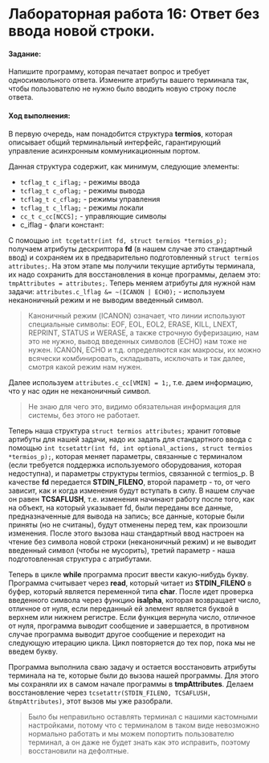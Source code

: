 # Лабораторная работа 16: Ответ без ввода новой строки.

#### Задание:
Напишите программу, которая печатает вопрос и требует односимвольного ответа. Измените атрибуты вашего терминала так, чтобы пользователю не нужно было вводить новую строку после ответа.

#### Ход выполнения:
В первую очередь, нам понадобится структура **termios**, которая описывает  общий терминальный интерфейс, гарантирующий управление асинхронным коммуникационным портом.

Данная структура содержит, как минимум, следующие элементы:

* ```tcflag_t c_iflag;``` - режимы ввода
* ```tcflag_t c_oflag;``` - режимы вывода
* ```tcflag_t c_cflag;``` - режимы управления
* ```tcflag_t c_lflag;``` - режимы локали
* ```cc_t c_cc[NCCS];```  - управляющие символы
* c_iflag - флаги констант:

С помощью ```int tcgetattr(int fd, struct termios *termios_p);``` получаем атрибуты дескриптора **fd** (в нашем случае это стандартный ввод) и сохраняем их в предварительно подготовленный ```struct termios attributes;```. На этом этапе мы получили текущие артибуты терминала, их надо сохранить для восстановления в конце программы, делаем это: ```tmpAttributes = attributes;```. Теперь меняем атрибуты для нужной нам задачи: ```attributes.c_lflag &= ~(ICANON | ECHO);``` - используем неканоничный режим и не выводим введенный символ.

> Каноничный режим (ICANON) означает, что линии используют специальные символы: EOF, EOL, EOL2, ERASE, KILL, LNEXT, REPRINT, STATUS и WERASE, а также строчную буферизацию, нам это не нужно, вывод введенных символов (ECHO) нам тоже не нужен. ICANON, ECHO и т.д. определяются как макросы, их можно всячески комбинировать, складывать, исключать и так далее, смотря какой режим нам нужен.

Далее используем ```attributes.c_cc[VMIN] = 1;```, т.е. даем информацию, что у нас один не неканоничный символ.

> Не знаю для чего это, видимо обязательная информация для системы, без этого не работает.

Теперь наша структура ```struct termios attributes;``` хранит готовые артибуты для нашей задачи, надо их задать для стандартного ввода с помощью ```int tcsetattr(int fd, int optional_actions, struct termios *termios_p);```, которая меняет параметры, связанные с терминалом (если требуется поддержка используемого оборудования, которая недоступна), и параметры структуры termios, связанной с termios_p. В качестве **fd** передается **STDIN_FILENO**, второй параметр - то, от чего зависит, как и когда изменения будут вступать в силу. В нашем случае он равен **TCSAFLUSH**, т.е. изменения начинают работу после того, как на объект, на который указывает fd, были переданы все данные, предназначенные для вывода на запись; все данные, которые были приняты (но не считаны), будут отменены перед тем, как произошли изменения. После этого вызова наш стандартный ввод настроен на чтение без символа новой строки (неканоничный режим) и не выводит введенный символ (чтобы не мусорить), третий параметр - наша подготовленная структура с атрибутами.

Теперь в цикле **while** программа просит ввести какую-нибудь букву. Программа считывает через **read**, который читает из **STDIN_FILENO** в буфер, который является переменной типа **char**. После идет проверка введенного символа через функцию **isalpha**, которая возвращает число, отличное от нуля, если переданный ей элемент является буквой в верхнем или нижнем регистре. Если функция вернула число, отличное от нуля, программа выводит сообщение и завершается, в противном случае программа выводит другое сообщение и переходит на следующую итерацию цикла. Цикл повторяется до тех пор, пока мы не введем букву.

Программа выполнила сваю задачу и остается восстановить атрибуты терминала на те, которые были до вызова нашей программы. Для этого мы сохраняли их в самом начале программы в **tmpAttributes**. Делаем восстановление через ```tcsetattr(STDIN_FILENO, TCSAFLUSH, &tmpAttributes)```, этот вызов мы уже разобрали.

> Было бы неправильно оставлять терминал с нашими кастомными настройками, потому что с терминалом в таком виде невозможно нормально работать и мы можем попортить пользователю терминал, а он даже не будет знать как это исправить, поэтому восстановили на дефолтные.
